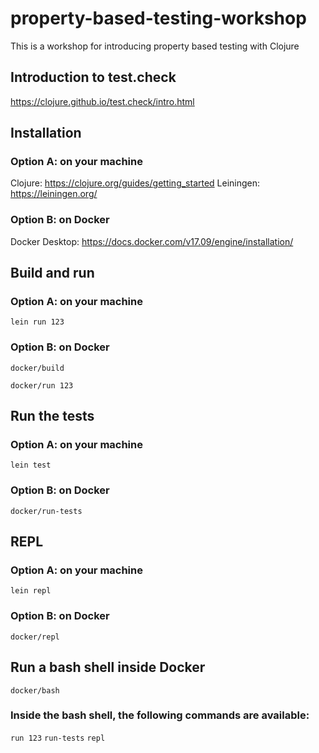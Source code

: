# property-based-testing-workshop

This is a workshop for introducing property based testing with Clojure

## Introduction to test.check

https://clojure.github.io/test.check/intro.html

## Installation

### Option A: on your machine

Clojure: https://clojure.org/guides/getting_started
Leiningen: https://leiningen.org/

### Option B: on Docker

Docker Desktop: https://docs.docker.com/v17.09/engine/installation/

## Build and run

### Option A: on your machine

`lein run 123`

### Option B: on Docker

`docker/build`

`docker/run 123`

## Run the tests

### Option A: on your machine

`lein test`

### Option B: on Docker

`docker/run-tests`

## REPL

### Option A: on your machine

`lein repl`

### Option B: on Docker

`docker/repl`

## Run a bash shell inside Docker

`docker/bash`

### Inside the bash shell, the following commands are available:

`run 123`
`run-tests`
`repl`
